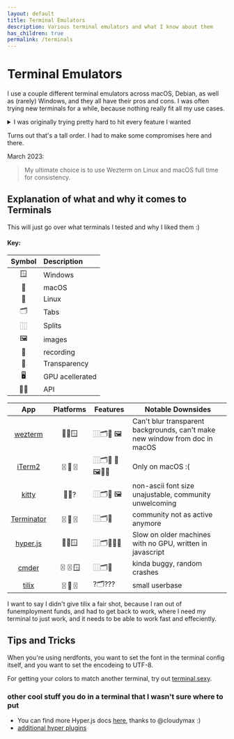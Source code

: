 ```yaml
---
layout: default
title: Terminal Emulators
description: Various terminal emulators and what I know about them
has_children: true
permalink: /terminals
---
```


# Terminal Emulators

I use a couple different terminal emulators across macOS, Debian, as well as
(rarely) Windows, and they all have their pros and cons. I was often trying new
terminals for a while, because nothing really fit all my use cases.

<details>

<summary>I was originally trying pretty hard to hit every feature I wanted</summary>

- cross platform 
- splits
- tabs
- images
- True color (meaning any HEX color)
- background transparency
- two different fonts/sizes for ascii/nonascii characters
- GPU accelleration
- an API
- a nice community/maintainers 💙

</details>

Turns out that's a tall order. I had to make some compromises here and there.

March 2023:
> My ultimate choice is to use Wezterm on Linux and macOS full time for consistency.

## Explanation of what and why it comes to Terminals

This will just go over what terminals I tested and why I liked them :)

#### Key:

|   Symbol   | Description     |
|:----------:|:----------------|
|     🪟     | Windows         |
|     🍎     | macOS           |
|     🐧     | Linux           |
|     🗂️     | Tabs            |
|     ⿲     | Splits          |
|     🖼️     | images          |
|     🎥     | recording       |
|     🫥     | Transparency    |
|     🖥️     | GPU acellerated |
| 🧑‍💻 | API             |


|       App       | Platforms | Features              | Notable Downsides                                                           |
|:---------------:|:---------:|-----------------------|-----------------------------------------------------------------------------|
|   [wezterm][7]  |   🍎🐧🪟  | ⿲🗂️🫥 🖼️             | Can't blur transparent backgrounds, can't make new window from doc in macOS |
|   [iTerm2][4]   |    〿🍎〿   | ⿲🗂️🫥 🎥🖼️🧑‍💻 | Only on macOS :(                                                            |
|    [kitty][1]   |   🍎🐧?   | ⿲🗂️🫥  🖼️            | non-ascii font size unajustable, community unwelcoming                      |
| [Terminator][5] |    〿🐧〿   | ⿲🗂️🫥                | community not as active anymore                                             |
|  [hyper.js][0]  |   🍎🐧🪟  | ⿲🗂️🫥🧑‍💻      | Slow on older machines with no GPU, written in javascript                   |
|    [cmder][3]   |    〿〿🪟   | ⿲🗂️🫥                | kinda buggy, random crashes                                                 |
|    [tilix][2]   |    〿🐧〿   | ?🗂️???                | small userbase                                                              |

I want to say I didn't give tilix a fair shot, because I ran out of funemployment funds, and had to get back to work, where I need my terminal to just work, and it needs to be able to work fast and effeciently.

## Tips and Tricks
When you're using nerdfonts, you want to set the font in the terminal config itself,
and you want to set the encodeing to UTF-8.

For getting your colors to match another terminal, try out [terminal.sexy][6].

### other cool stuff you do in a terminal that I wasn't sure where to put
- You can find more Hyper.js docs [here](./hyper/README.md), thanks to @cloudymax :)
- [additional hyper plugins](https://medium.com/cloud-native-the-gathering/hyper-terminal-plugins-that-will-make-your-life-easier-859897df79d6)


[0]: https://hyper.is/ "hyper.is"
[1]: https://sw.kovidgoyal.net/kitty/ "kitty"
[2]: https://gnunn1.github.io/tilix-web/ "tilix"
[3]: https://cmder.net/ "cmder"
[4]: https://iterm2.com/ "iTerm2"
[5]: https://gnome-terminator.org/ "terminator"
[6]: http://terminal.sexy "terminal.sexy"
[7]: https://wezfurlong.org/wezterm/ "wezterm"
